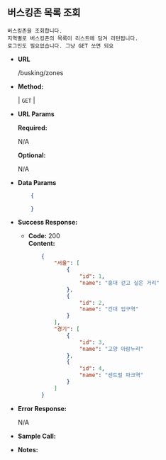 **버스킹존 목록 조회**
----
    
    버스킹존을 조회합니다.
    지역별로 버스킹존의 목록이 리스트에 담겨 리턴됩니다.
    로그인도 필요없습니다. 그냥 GET 쏘면 되요

* **URL**

  /busking/zones

* **Method:**
  
  | `GET` |
  
*  **URL Params** 

   **Required:**
 
   N/A

   **Optional:**
 
   N/A

* **Data Params**

  ```json
      {
          
      }
  ```

* **Success Response:**
  

  * **Code:** 200 <br />
    **Content:** 
    ```json
        {
            "서울": [
                {
                    "id": 1,
                    "name": "홍대 걷고 싶은 거리"
                },
                {
                    "id": 2,
                    "name": "건대 입구역"
                }
            ],
            "경기": [
                {
                    "id": 3,
                    "name": "고양 아람누리"
                },
                {
                    "id": 4,
                    "name": "센트럴 파크역"
                }
            ]
        }
    ```
 
* **Error Response:**

  N/A

* **Sample Call:**


* **Notes:**

